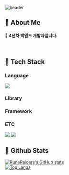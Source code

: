 <div>
  
  <!-- Header -->
  ![header](https://capsule-render.vercel.app/api?type=Waving&text=Good%20to%20see%20you%20%F0%9F%A4%97&fontSize=40)
  
</div>


<div>
  <!-- Body -->
  
  ## 👀 About Me
  #### 🔭 4년차 백엔드 개발자입니다.<br/>
  <br/>

  ## 🧱 Tech Stack
  ### Language
  <!-- JavaScript -->
  <img src="https://img.shields.io/badge/JavaScript-F7DF1E?style=flat-square&logo=JavaScript&logoColor=white"/>

  ### Library

  ### Framework

  ### ETC
  <!--Slack-->
  <img src="https://img.shields.io/badge/Slack-4A154B?style=flat-square&logo=Slack&logoColor=white"/>
  <!--MySQL-->
  <img src="https://img.shields.io/badge/MySQL-4479A1?style=flat-square&logo=MySQL&logoColor=white"/>
  <br/>

  ## 🤔 Github Stats
  [![RuneRaiders's GitHub stats](https://github-readme-stats.vercel.app/api?username=RuneRaiders)](https://github.com/RuneRaiders/github-readme-stats)
  <br/>
  [![Top Langs](https://github-readme-stats.vercel.app/api/top-langs/?username=RuneRaiders)](https://github.com/RuneRaiders/github-readme-stats)

</div>

<!--
**RuneRaiders/RuneRaiders** is a ✨ _special_ ✨ repository because its `README.md` (this file) appears on your GitHub profile.

Here are some ideas to get you started:

- 🔭 I’m currently working on ...
- 🌱 I’m currently learning ...
- 👯 I’m looking to collaborate on ...
- 🤔 I’m looking for help with ...
- 💬 Ask me about ...
- 📫 How to reach me: ...
- 😄 Pronouns: ...
- ⚡ Fun fact: ...
-->
